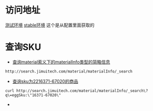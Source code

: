 # 访问地址
[测试环境](http://search.jimuitech.com/material-test/materialInfo/_search)
[stable环境](http://search.jimuitech.com/material/materialInfo/_search)
这个是从配置里面获取的

# 查询SKU
* [查询material索义下的materialInfo类型的简略信息](http://search.jimuitech.com/material/materialInfo/_search)
```
http://search.jimuitech.com/material/materialInfo/_search
```
* [查询sku为2216371-67020的商品](http://search.jimuitech.com/material/materialInfo/_search?q=eggSku:%2216371-67020%22)
```
curl http://search.jimuitech.com/material/materialInfo/_search\?q\=eggSku:\"16371-67020\"
```
*  

